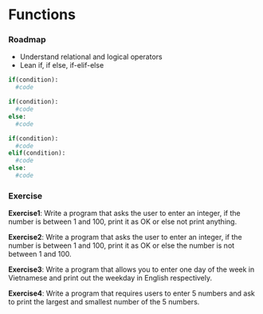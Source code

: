# Functions

### Roadmap
- Understand relational and logical operators
- Lean if, if else, if-elif-else
```python
if(condition):
  #code

if(condition):
  #code
else:
  #code

if(condition):
  #code
elif(condition):
  #code
else:
  #code
```

### Exercise

**Exercise1**: Write a program that asks the user to enter an integer, if the number is between 1 and 100, print it as OK or else not print anything.

**Exercise2**: Write a program that asks the user to enter an integer, if the number is between 1 and 100, print it as OK or else the number is not between 1 and 100.

**Exercise3**: Write a program that allows you to enter one day of the week in Vietnamese and print out the weekday in English respectively.

**Exercise4**: Write a program that requires users to enter 5 numbers and ask to print the largest and smallest number of the 5 numbers.

